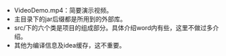 - VideoDemo.mp4：简要演示视频。
- 主目录下的jar后缀都是所用到的外部库。
- src/下的六个类是项目的组成部分。具体介绍word内有些，这里不做过多介绍。
- 其他为编译信息及idea缓存，这不重要。
